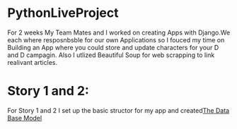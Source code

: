 # PythonLiveProject
For 2 weeks My Team Mates and I worked on creating  Apps with Django.We each where resposnbsble for our own Applications so I fouced my time on Building an App where you could store and update characters for your D and D campagin. Also I utlized Beautiful Soup for web scrapping to link realivant articles.
# Story 1 and 2:
For Story 1 and 2 I set up the basic structor for my app and created[The Data Base Model](https://github.com/Driventobraise/PythonLiveProject/blob/main/DBmodel.png)

